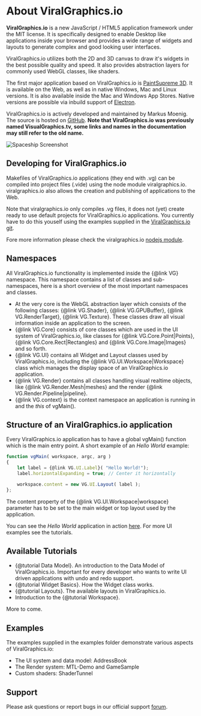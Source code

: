# About ViralGraphics.io

**ViralGraphics.io** is a new JavaScript / HTML5 application framework under the MIT license. It is specifically designed to enable Desktop like applications inside your browser and provides a wide range of widgets and layouts to generate complex and good looking user interfaces.

ViralGraphics.io utilizes both the 2D and 3D canvas to draw it's widgets in the best possible quality and speed. It also provides abstraction layers for commonly used WebGL classes, like shaders.

The first major application based on ViralGraphics.io is [PaintSupreme 3D](https://www.paintsupreme3d.com). It is available on the Web, as well as in native Windows, Mac and Linux versions. It is also available inside the Mac and Windows App Stores. Native versions are possible via inbuild support of [Electron](https://electron.atom.io/).

ViralGraphics.io is actively developed and maintained by Markus Moenig. The source is hosted on [GitHub](https://github.com/markusmoenig/viralgraphics.io). **Note that ViralGraphics.io was previously named VisualGraphics.tv, some links and names in the documentation may still refer to the old name.**

![Spaceship Screenshot](https://s3-us-west-2.amazonaws.com/braindistrict/Spaceship.jpg "PaintSupreme 3D Screenshot")

## Developing for ViralGraphics.io

Makefiles of ViralGraphics.io applications (they end with .vg) can be compiled into project files (.vide) using the node module viralgraphics.io. viralgraphics.io also allows the creation and publishing of applications to the Web.

Note that viralgraphics.io only compiles .vg files, it does not (yet) create ready to use default projects for ViralGraphics.io applications. You currently have to do this youself using the examples supplied in the [ViralGraphics.io git](https://github.com/markusmoenig/viralgraphics.io).

Fore more information please check the viralgraphics.io [nodejs module](https://www.npmjs.com/package/viralgraphics.io).

## Namespaces

All ViralGraphics.io functionality is implemented inside the {@link VG} namespace. This namespace contains a list of classes and sub-namespaces, here is a short overview of the most important namespaces and classes.

* At the very core is the WebGL abstraction layer which consists of the following classes: {@link VG.Shader}, {@link VG.GPUBuffer}, {@link VG.RenderTarget}, {@link VG.Texture}. These classes draw all visual information inside an application to the screen.
* {@link VG.Core} consists of core classes which are used in the UI system of ViralGraphics.io, like classes for {@link VG.Core.Point|Points}, {@link VG.Core.Rect|Rectangles} and {@link VG.Core.Image|Images} and so forth.
* {@link VG.UI} contains all Widget and Layout classes used by ViralGraphics.io, including the {@link VG.UI.Workspace|Workspace} class which manages the display space of an ViralGraphics.io application.
* {@link VG.Render} contains all classes handling visual realtime objects, like {@link VG.Render.Mesh|meshes} and the render {@link VG.Render.Pipeline|pipeline}.
* {@link VG.context} is the context namespace an application is running in and the _this_ of vgMain().

## Structure of an ViralGraphics.io application

Every ViralGraphics.io application has to have a global vgMain() function which is the main entry point. A short example of an _Hello World_ example:

```javascript
function vgMain( workspace, argc, arg )
{
    let label = {@link VG.UI.Label}( "Hello World!");
    label.horizontalExpanding = true; // Center it horizontally

    workspace.content = new VG.UI.Layout( label );
};
```

The content property of the {@link VG.UI.Workspace|workspace} parameter has to be set to the main widget or top layout used by the application.

You can see the _Hello World_ application in action <a href="http://visualgraphics.tv/apps/helloworld">here</a>. For more UI examples see the tutorials.

## Available Tutorials

* {@tutorial Data Model}. An introduction to the Data Model of ViralGraphics.io. Important for every developer who wants to write UI driven applications with undo and redo support.
* {@tutorial Widget Basics}. How the Widget class works.
* {@tutorial Layouts}. The available layouts in ViralGraphics.io.
* Introduction to the {@tutorial Workspace}.

More to come.

## Examples

The examples supplied in the examples folder demonstrate various aspects of ViralGraphics.io:

* The UI system and data model: AddressBook
* The Render system: MTL-Demo and GameSample
* Custom shaders: ShaderTunnel

## Support

Please ask questions or report bugs in our official support <a href="http://forum.braindistrict.com">forum</a>.